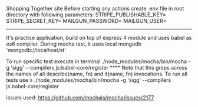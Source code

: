 Shopping Together site
Before starting any actions create .env file in root directory with following parameters:
STRIPE_PUBLISHABLE_KEY=
STRIPE_SECRET_KEY=
MAILGUN_PASSWORD=
MAILGUN_USER=
***************************************************************
It's practice application, build on top of express 4 module and uses babel as es6 compiler.
During mocha test, it uses local mongodb 'mongodb://localhost/st'

To run specific test execute in terminal ./node_modules/mocha/bin/mocha -g 'sigg'  --compilers  js:babel-core/register
**** Note that this greps across the names of all describe(name, fn) and it(name, fn) invocations.
To run all tests use » ./node_modules/mocha/bin/mocha -g 'sigg'  --compilers  js:babel-core/register 


issues used:
 https://github.com/mochajs/mocha/issues/2177 
